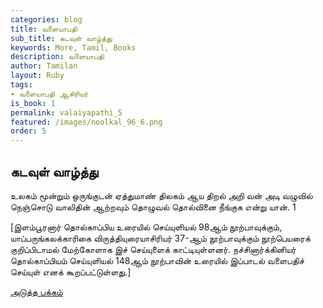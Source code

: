```yaml
---
categories: blog
title: வளையாபதி
sub_title: கடவுள் வாழ்த்து
keywords: More, Tamil, Books
description: வளையாபதி
author: Tamilan
layout: Ruby
tags:
- வளையாபதி ஆசிரியர்
is_book: 1
permalink: valaiyapathi_5
featured: /images/noolkal_96_6.png
order: 5
---
```

## கடவுள் வாழ்த்து

உலகம் மூன்றும் ஒருங்குடன் ஏத்துமாண் திலகம் ஆய திறல் அறி வன் அடி வழுவில் நெஞ்சொடு வாலிதின் ஆற்றவும் தொழுவல் தொல்வினை நீங்குக என்று யான். 1

[இளம்பூரனார் தொல்காப்பிய உரையில் செய்யுளியல் 98ஆம் நூற்பாவுக்கும், யாப்பருங்கலக்காரிகை விருத்தியுரையாசிரியர் 37-ஆம் நூற்பாவுக்கும் நூற்பெயரைக் குறிப்பிடாமல் மேற்கோளாக இச் செய்யுளைக் காட்டியுள்ளனர். நச்சினார்க்கினியர் தொல்காப்பியம் செய்யுளியல் 148ஆம் நூற்பாவின் உரையில் இப்பாடல் வளைபதிச் செய்யுள் எனக் கூறப்பட்டுள்ளது.]

[அடுத்த பக்கம்](valaiyapathi_6)